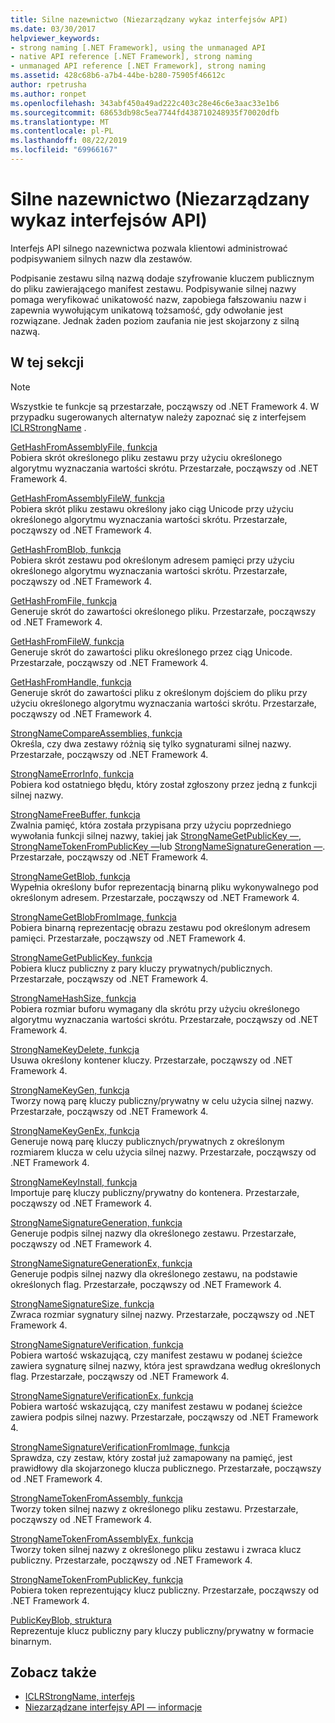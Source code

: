 ```yaml
---
title: Silne nazewnictwo (Niezarządzany wykaz interfejsów API)
ms.date: 03/30/2017
helpviewer_keywords:
- strong naming [.NET Framework], using the unmanaged API
- native API reference [.NET Framework], strong naming
- unmanaged API reference [.NET Framework], strong naming
ms.assetid: 428c68b6-a7b4-44be-b280-75905f46612c
author: rpetrusha
ms.author: ronpet
ms.openlocfilehash: 343abf450a49ad222c403c28e46c6e3aac33e1b6
ms.sourcegitcommit: 68653db98c5ea7744fd438710248935f70020dfb
ms.translationtype: MT
ms.contentlocale: pl-PL
ms.lasthandoff: 08/22/2019
ms.locfileid: "69966167"
---
```

# <a name="strong-naming-unmanaged-api-reference"></a>Silne nazewnictwo (Niezarządzany wykaz interfejsów API)
Interfejs API silnego nazewnictwa pozwala klientowi administrować podpisywaniem silnych nazw dla zestawów.  
  
 Podpisanie zestawu silną nazwą dodaje szyfrowanie kluczem publicznym do pliku zawierającego manifest zestawu. Podpisywanie silnej nazwy pomaga weryfikować unikatowość nazw, zapobiega fałszowaniu nazw i zapewnia wywołującym unikatową tożsamość, gdy odwołanie jest rozwiązane. Jednak żaden poziom zaufania nie jest skojarzony z silną nazwą.  
  
## <a name="in-this-section"></a>W tej sekcji  
  
> [!NOTE]
> Wszystkie te funkcje są przestarzałe, począwszy od .NET Framework 4. W przypadku sugerowanych alternatyw należy zapoznać się z interfejsem [ICLRStrongName](../../../../docs/framework/unmanaged-api/hosting/iclrstrongname-interface.md) .  
  
 [GetHashFromAssemblyFile, funkcja](../../../../docs/framework/unmanaged-api/strong-naming/gethashfromassemblyfile-function.md)  
 Pobiera skrót określonego pliku zestawu przy użyciu określonego algorytmu wyznaczania wartości skrótu. Przestarzałe, począwszy od .NET Framework 4.  
  
 [GetHashFromAssemblyFileW, funkcja](../../../../docs/framework/unmanaged-api/strong-naming/gethashfromassemblyfilew-function.md)  
 Pobiera skrót pliku zestawu określony jako ciąg Unicode przy użyciu określonego algorytmu wyznaczania wartości skrótu. Przestarzałe, począwszy od .NET Framework 4.  
  
 [GetHashFromBlob, funkcja](../../../../docs/framework/unmanaged-api/strong-naming/gethashfromblob-function.md)  
 Pobiera skrót zestawu pod określonym adresem pamięci przy użyciu określonego algorytmu wyznaczania wartości skrótu. Przestarzałe, począwszy od .NET Framework 4.  
  
 [GetHashFromFile, funkcja](../../../../docs/framework/unmanaged-api/strong-naming/gethashfromfile-function.md)  
 Generuje skrót do zawartości określonego pliku.  Przestarzałe, począwszy od .NET Framework 4.  
  
 [GetHashFromFileW, funkcja](../../../../docs/framework/unmanaged-api/strong-naming/gethashfromfilew-function.md)  
 Generuje skrót do zawartości pliku określonego przez ciąg Unicode. Przestarzałe, począwszy od .NET Framework 4.  
  
 [GetHashFromHandle, funkcja](../../../../docs/framework/unmanaged-api/strong-naming/gethashfromhandle-function.md)  
 Generuje skrót do zawartości pliku z określonym dojściem do pliku przy użyciu określonego algorytmu wyznaczania wartości skrótu.  Przestarzałe, począwszy od .NET Framework 4.  
  
 [StrongNameCompareAssemblies, funkcja](../../../../docs/framework/unmanaged-api/strong-naming/strongnamecompareassemblies-function.md)  
 Określa, czy dwa zestawy różnią się tylko sygnaturami silnej nazwy. Przestarzałe, począwszy od .NET Framework 4.  
  
 [StrongNameErrorInfo, funkcja](../../../../docs/framework/unmanaged-api/strong-naming/strongnameerrorinfo-function.md)  
 Pobiera kod ostatniego błędu, który został zgłoszony przez jedną z funkcji silnej nazwy.  
  
 [StrongNameFreeBuffer, funkcja](../../../../docs/framework/unmanaged-api/strong-naming/strongnamefreebuffer-function.md)  
 Zwalnia pamięć, która została przypisana przy użyciu poprzedniego wywołania funkcji silnej nazwy, takiej jak [StrongNameGetPublicKey —](../../../../docs/framework/unmanaged-api/strong-naming/strongnamegetpublickey-function.md), [StrongNameTokenFromPublicKey —](../../../../docs/framework/unmanaged-api/strong-naming/strongnametokenfrompublickey-function.md)lub [StrongNameSignatureGeneration —](../../../../docs/framework/unmanaged-api/strong-naming/strongnamesignaturegeneration-function.md).   Przestarzałe, począwszy od .NET Framework 4.  
  
 [StrongNameGetBlob, funkcja](../../../../docs/framework/unmanaged-api/strong-naming/strongnamegetblob-function.md)  
 Wypełnia określony bufor reprezentacją binarną pliku wykonywalnego pod określonym adresem. Przestarzałe, począwszy od .NET Framework 4.  
  
 [StrongNameGetBlobFromImage, funkcja](../../../../docs/framework/unmanaged-api/strong-naming/strongnamegetblobfromimage-function.md)  
 Pobiera binarną reprezentację obrazu zestawu pod określonym adresem pamięci. Przestarzałe, począwszy od .NET Framework 4.  
  
 [StrongNameGetPublicKey, funkcja](../../../../docs/framework/unmanaged-api/strong-naming/strongnamegetpublickey-function.md)  
 Pobiera klucz publiczny z pary kluczy prywatnych/publicznych. Przestarzałe, począwszy od .NET Framework 4.  
  
 [StrongNameHashSize, funkcja](../../../../docs/framework/unmanaged-api/strong-naming/strongnamehashsize-function.md)  
 Pobiera rozmiar buforu wymagany dla skrótu przy użyciu określonego algorytmu wyznaczania wartości skrótu.  Przestarzałe, począwszy od .NET Framework 4.  
  
 [StrongNameKeyDelete, funkcja](../../../../docs/framework/unmanaged-api/strong-naming/strongnamekeydelete-function.md)  
 Usuwa określony kontener kluczy. Przestarzałe, począwszy od .NET Framework 4.  
  
 [StrongNameKeyGen, funkcja](../../../../docs/framework/unmanaged-api/strong-naming/strongnamekeygen-function.md)  
 Tworzy nową parę kluczy publiczny/prywatny w celu użycia silnej nazwy.  Przestarzałe, począwszy od .NET Framework 4.  
  
 [StrongNameKeyGenEx, funkcja](../../../../docs/framework/unmanaged-api/strong-naming/strongnamekeygenex-function.md)  
 Generuje nową parę kluczy publicznych/prywatnych z określonym rozmiarem klucza w celu użycia silnej nazwy. Przestarzałe, począwszy od .NET Framework 4.  
  
 [StrongNameKeyInstall, funkcja](../../../../docs/framework/unmanaged-api/strong-naming/strongnamekeyinstall-function.md)  
 Importuje parę kluczy publiczny/prywatny do kontenera.  Przestarzałe, począwszy od .NET Framework 4.  
  
 [StrongNameSignatureGeneration, funkcja](../../../../docs/framework/unmanaged-api/strong-naming/strongnamesignaturegeneration-function.md)  
 Generuje podpis silnej nazwy dla określonego zestawu.   Przestarzałe, począwszy od .NET Framework 4.  
  
 [StrongNameSignatureGenerationEx, funkcja](../../../../docs/framework/unmanaged-api/strong-naming/strongnamesignaturegenerationex-function.md)  
 Generuje podpis silnej nazwy dla określonego zestawu, na podstawie określonych flag.    Przestarzałe, począwszy od .NET Framework 4.  
  
 [StrongNameSignatureSize, funkcja](../../../../docs/framework/unmanaged-api/strong-naming/strongnamesignaturesize-function.md)  
 Zwraca rozmiar sygnatury silnej nazwy. Przestarzałe, począwszy od .NET Framework 4.  
  
 [StrongNameSignatureVerification, funkcja](../../../../docs/framework/unmanaged-api/strong-naming/strongnamesignatureverification-function.md)  
 Pobiera wartość wskazującą, czy manifest zestawu w podanej ścieżce zawiera sygnaturę silnej nazwy, która jest sprawdzana według określonych flag. Przestarzałe, począwszy od .NET Framework 4.  
  
 [StrongNameSignatureVerificationEx, funkcja](../../../../docs/framework/unmanaged-api/strong-naming/strongnamesignatureverificationex-function.md)  
 Pobiera wartość wskazującą, czy manifest zestawu w podanej ścieżce zawiera podpis silnej nazwy.  Przestarzałe, począwszy od .NET Framework 4.  
  
 [StrongNameSignatureVerificationFromImage, funkcja](../../../../docs/framework/unmanaged-api/strong-naming/strongnamesignatureverificationfromimage-function.md)  
 Sprawdza, czy zestaw, który został już zamapowany na pamięć, jest prawidłowy dla skojarzonego klucza publicznego. Przestarzałe, począwszy od .NET Framework 4.  
  
 [StrongNameTokenFromAssembly, funkcja](../../../../docs/framework/unmanaged-api/strong-naming/strongnametokenfromassembly-function.md)  
 Tworzy token silnej nazwy z określonego pliku zestawu.  Przestarzałe, począwszy od .NET Framework 4.  
  
 [StrongNameTokenFromAssemblyEx, funkcja](../../../../docs/framework/unmanaged-api/strong-naming/strongnametokenfromassemblyex-function.md)  
 Tworzy token silnej nazwy z określonego pliku zestawu i zwraca klucz publiczny. Przestarzałe, począwszy od .NET Framework 4.  
  
 [StrongNameTokenFromPublicKey, funkcja](../../../../docs/framework/unmanaged-api/strong-naming/strongnametokenfrompublickey-function.md)  
 Pobiera token reprezentujący klucz publiczny. Przestarzałe, począwszy od .NET Framework 4.  
  
 [PublicKeyBlob, struktura](../../../../docs/framework/unmanaged-api/strong-naming/publickeyblob-structure.md)  
 Reprezentuje klucz publiczny pary kluczy publiczny/prywatny w formacie binarnym.  
  
## <a name="see-also"></a>Zobacz także

- [ICLRStrongName, interfejs](../../../../docs/framework/unmanaged-api/hosting/iclrstrongname-interface.md)
- [Niezarządzane interfejsy API — informacje](../../../../docs/framework/unmanaged-api/index.md)
